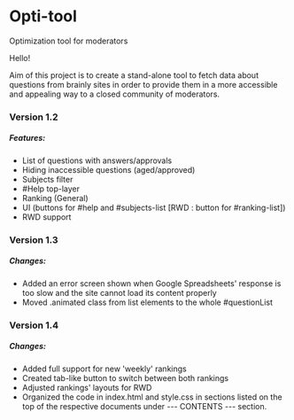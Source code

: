 # Opti-tool
Optimization tool for moderators

Hello!


Aim of this project is to create a stand-alone tool to fetch data about questions from brainly sites in order to provide them in a more accessible and appealing way to a closed community of moderators.

### Version 1.2

##### Features:
  - List of questions with answers/approvals
  - Hiding inaccessible questions (aged/approved)
  - Subjects filter
  - #Help top-layer
  - Ranking (General)
  - UI (buttons for #help and #subjects-list [RWD : button for #ranking-list])
  - RWD support

### Version 1.3

##### Changes:
  - Added an error screen shown when Google Spreadsheets' response is too slow and the site cannot load its content properly
  - Moved .animated class from list elements to the whole #questionList

### Version 1.4

##### Changes:
  - Added full support for new 'weekly' rankings
  - Created tab-like button to switch between both rankings
  - Adjusted rankings' layouts for RWD
  - Organized the code in index.html and style.css in sections listed on the top of the respective documents under --- CONTENTS --- section. 


